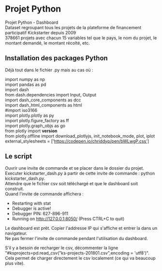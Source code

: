 # Projet Python

Projet Python - Dashboard  
Dataset regroupant tous les projets de la plateforme de financement participatif Kickstarter depuis 2009  
378661 projets avec chacun 15 variables tel que le pays, le nom du projet, le montant demandé, le montant récolté, etc.  


## Installation des packages Python

Déjà tout dans le fichier .py mais au cas où :  

import numpy as np  
import pandas as pd  
import dash  
from dash.dependencies import Input, Output  
import dash_core_components as dcc  
import dash_html_components as html  
#import iso3166  
import plotly.plotly as py  
import plotly.figure_factory as ff  
import plotly.graph_objs as go  
from plotly import __version__  
from plotly.offline import download_plotlyjs, init_notebook_mode, plot, iplot  
external_stylesheets = ['https://codepen.io/chriddyp/pen/bWLwgP.css']  


## Le script

Ouvrir une invite de commande et se placer dans le dossier du projet.
Executer kickstarter_dash.py à partir de cette invite de commande : python kickstarter_dash.py.  
Attendre que le fichier csv soit téléchargé et que le dashboard soit construit.  
Quand l'invite de commande affichera :  


* Restarting with stat  
* Debugger is active!  
* Debugger PIN: 627-896-911  
* Running on http://127.0.0.1:8050/ (Press CTRL+C to quit)  
 

Le dashboard est prêt. Copier l'addresse IP qui s'affiche et entrer la dans un navigateur.  
Ne pas fermer l'invite de commande pendant l'utilisation du dashboard.
  
S'il y a besoin de recharger le csv, décommenter la ligne "#ksprojects=pd.read_csv("ks-projects-201801.csv",encoding = 'utf8')".  
Cela permet de charger directement le csv localement (ce qui va beaucoup plus vite).



